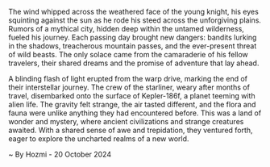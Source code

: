 
The wind whipped across the weathered face of the young knight, his eyes squinting against the sun as he rode his steed across the unforgiving plains. Rumors of a mythical city, hidden deep within the untamed wilderness, fueled his journey. Each passing day brought new dangers: bandits lurking in the shadows, treacherous mountain passes, and the ever-present threat of wild beasts. The only solace came from the camaraderie of his fellow travelers, their shared dreams and the promise of adventure that lay ahead.

A blinding flash of light erupted from the warp drive, marking the end of their interstellar journey. The crew of the starliner, weary after months of travel, disembarked onto the surface of Kepler-186f, a planet teeming with alien life. The gravity felt strange, the air tasted different, and the flora and fauna were unlike anything they had encountered before. This was a land of wonder and mystery, where ancient civilizations and strange creatures awaited. With a shared sense of awe and trepidation, they ventured forth, eager to explore the uncharted realms of a new world. 

~ By Hozmi - 20 October 2024
